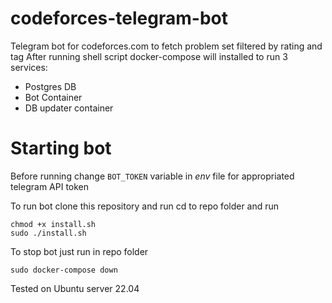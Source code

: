# codeforces-telegram-bot

Telegram bot for codeforces.com to fetch problem set filtered by rating and tag 
After running shell script docker-compose will installed to run 3 services:
- Postgres DB
- Bot Container
- DB updater container

# Starting bot

Before running change `BOT_TOKEN` variable in *env* file for appropriated telegram API token

To run bot clone this repository and run cd to repo folder and run
```
chmod +x install.sh
sudo ./install.sh
```
To stop bot just run in repo folder
```
sudo docker-compose down
```
Tested on Ubuntu server 22.04

